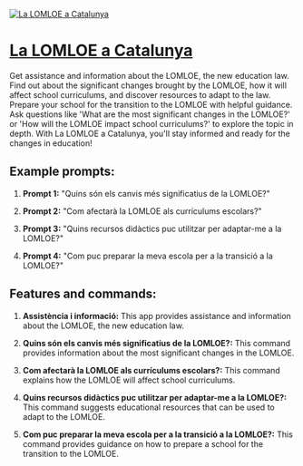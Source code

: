[![La LOMLOE a Catalunya](https://files.oaiusercontent.com/file-b4qwFRiIrW9IEGQXgvfDjBE0?se=2123-10-17T16%3A14%3A35Z&sp=r&sv=2021-08-06&sr=b&rscc=max-age%3D31536000%2C%20immutable&rscd=attachment%3B%20filename%3D6300e961-9b2d-4491-b225-b3f9a8787c9e.png&sig=uqGzMTxA6rMDOAngBBv8o6Pm2CQ43Iyba34UuTOkoEo%3D)](https://chat.openai.com/g/g-GBDEhW8hp-la-lomloe-a-catalunya)

# [La LOMLOE a Catalunya](https://chat.openai.com/g/g-GBDEhW8hp-la-lomloe-a-catalunya)

Get assistance and information about the LOMLOE, the new education law. Find out about the significant changes brought by the LOMLOE, how it will affect school curriculums, and discover resources to adapt to the law. Prepare your school for the transition to the LOMLOE with helpful guidance. Ask questions like 'What are the most significant changes in the LOMLOE?' or 'How will the LOMLOE impact school curriculums?' to explore the topic in depth. With La LOMLOE a Catalunya, you'll stay informed and ready for the changes in education!

## Example prompts:

1. **Prompt 1:** "Quins són els canvis més significatius de la LOMLOE?"

2. **Prompt 2:** "Com afectarà la LOMLOE als currículums escolars?"

3. **Prompt 3:** "Quins recursos didàctics puc utilitzar per adaptar-me a la LOMLOE?"

4. **Prompt 4:** "Com puc preparar la meva escola per a la transició a la LOMLOE?"

## Features and commands:

1. **Assistència i informació:** This app provides assistance and information about the LOMLOE, the new education law.

2. **Quins són els canvis més significatius de la LOMLOE?:** This command provides information about the most significant changes in the LOMLOE.

3. **Com afectarà la LOMLOE als currículums escolars?:** This command explains how the LOMLOE will affect school curriculums.

4. **Quins recursos didàctics puc utilitzar per adaptar-me a la LOMLOE?:** This command suggests educational resources that can be used to adapt to the LOMLOE.

5. **Com puc preparar la meva escola per a la transició a la LOMLOE?:** This command provides guidance on how to prepare a school for the transition to the LOMLOE.